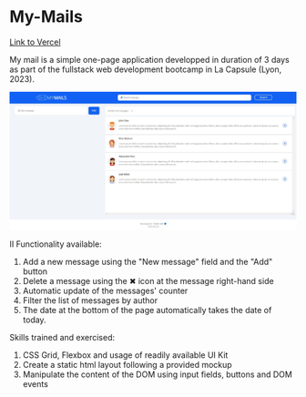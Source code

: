 # My-Mails

[Link to Vercel](https://my-mails-psi.vercel.app/)

My mail is a simple one-page application developped in duration of 3 days as part of the 
fullstack web development bootcamp in La Capsule (Lyon, 2023). 

![My Mail](frontPage.jpg)

II Functionality available:
1. Add a new message using the "New message" field and the "Add" button
2. Delete a message using the ✖ icon at the message right-hand side 
3. Automatic update of the messages' counter
4. Filter the list of messages by author
5. The date at the bottom of the page automatically takes the date of today. 


Skills trained and exercised:
1. CSS Grid, Flexbox and usage of readily available UI Kit
2. Create a static html layout following a provided mockup
3. Manipulate the content of the DOM using input fields, buttons and DOM events

